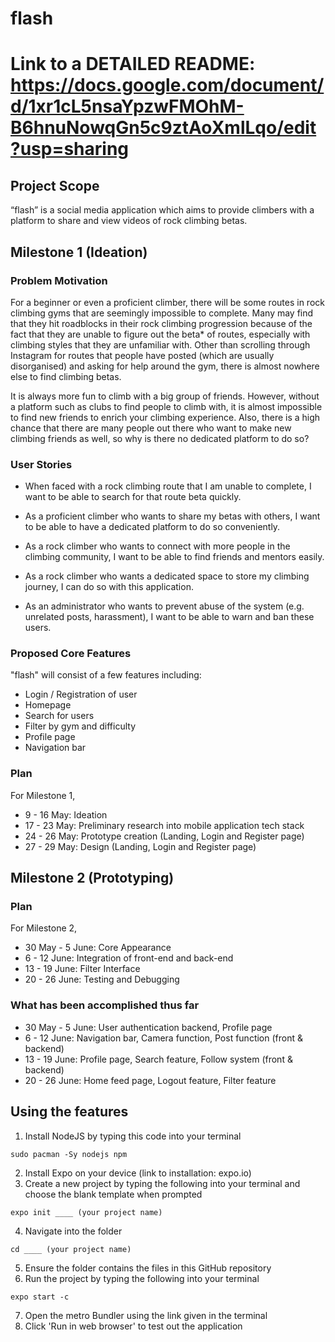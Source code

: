 # flash

# Link to a DETAILED README: https://docs.google.com/document/d/1xr1cL5nsaYpzwFMOhM-B6hnuNowqGn5c9ztAoXmlLqo/edit?usp=sharing

## Project Scope
“flash” is a social media application which aims to provide climbers with a platform to share and view videos of rock climbing betas.

## Milestone 1 (Ideation)
### Problem Motivation
For a beginner or even a proficient climber, there will be some routes in rock climbing gyms that are seemingly impossible to complete. Many may find that they hit roadblocks in their rock climbing progression because of the fact that they are unable to figure out the beta* of routes, especially with climbing styles that they are unfamiliar with. Other than scrolling through Instagram for routes that people have posted (which are usually disorganised) and asking for help around the gym, there is almost nowhere else to find climbing betas.

It is always more fun to climb with a big group of friends. However, without a platform such as clubs to find people to climb with, it is almost impossible to find new friends to enrich your climbing experience. Also, there is a high chance that there are many people out there who want to make new climbing friends as well, so why is there no dedicated platform to do so?

### User Stories
- When faced with a rock climbing route that I am unable to complete, I want to be able to search for that route beta quickly.

- As a proficient climber who wants to share my betas with others, I want to be able to have a dedicated platform to do so conveniently.

- As a rock climber who wants to connect with more people in the climbing community, I want to be able to find friends and mentors easily.

- As a rock climber who wants a dedicated space to store my climbing journey, I can do so with this application.

- As an administrator who wants to prevent abuse of the system (e.g. unrelated posts, harassment), I want to be able to warn and ban these users.

### Proposed Core Features
"flash" will consist of a few features including:
- Login / Registration of user
- Homepage
- Search for users
- Filter by gym and difficulty
- Profile page
- Navigation bar

### Plan
For Milestone 1,
- 9 - 16 May: Ideation
- 17 - 23 May: Preliminary research into mobile application tech stack
- 24 - 26 May: Prototype creation (Landing, Login and Register page)
- 27 - 29 May: Design (Landing, Login and Register page)

## Milestone 2 (Prototyping)

### Plan
For Milestone 2,
- 30 May - 5 June: Core Appearance
- 6 - 12 June: Integration of front-end and back-end
- 13 - 19 June: Filter Interface
- 20 - 26 June: Testing and Debugging

### What has been accomplished thus far
- 30 May - 5 June: User authentication backend, Profile page
- 6 - 12 June: Navigation bar, Camera function, Post function (front & backend)
- 13 - 19 June: Profile page, Search feature, Follow system (front & backend)
- 20 - 26 June: Home feed page, Logout feature, Filter feature

## Using the features
1) Install NodeJS by typing this code into your terminal
```
sudo pacman -Sy nodejs npm
```
2) Install Expo on your device (link to installation: expo.io)
3) Create a new project by typing the following into your terminal and choose the blank template when prompted
```
expo init ____ (your project name) 
```
4) Navigate into the folder 
```
cd ____ (your project name)
```
5) Ensure the folder contains the files in this GitHub repository
6) Run the project by typing the following into your terminal
```
expo start -c
```
7) Open the metro Bundler using the link given in the terminal
8) Click 'Run in web browser' to test out the application 

